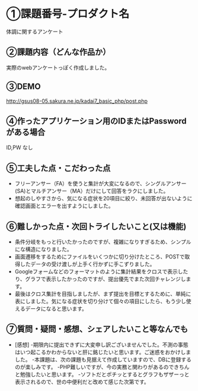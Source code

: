 # ①課題番号-プロダクト名

体調に関するアンケート

## ②課題内容（どんな作品か）

実際のwebアンケートっぽく作成しました。

## ③DEMO

http://gsus08-05.sakura.ne.jp/kadai7_basic_php/post.php

## ④作ったアプリケーション用のIDまたはPasswordがある場合

ID,PW なし

## ⑤工夫した点・こだわった点

- フリーアンサー（FA）を使うと集計が大変になるので、シングルアンサー(SA)とマルチアンサー（MA）だけにして回答をラクにしました。
- 想起のしやすさから、気になる症状を20項目に絞り、未回答が出ないように確認画面とエラーを出すようにしました。

## ⑥難しかった点・次回トライしたいこと(又は機能)

- 条件分岐をもっと行いたかったのですが、複雑になりすぎるため、シンプルにな構造になりました。
- 画面遷移をするためにファイルをいくつかに切り分けたところ、POSTで取得したデータの受け渡しが上手く行かずに手こずりました。
- Googleフォームなどのフォーマットのように集計結果をクロスで表示したり、グラフで表示したかったのですが、提出優先でまた次回チャレンジします。
- 最後はクロス集計を目指しましたが、まず提出を目標とするために、単純に表にしました。気になる症状を切り分けて個々の項目にしたら、もう少し使えるデータになると思います。

## ⑦質問・疑問・感想、シェアしたいこと等なんでも

- [感想]
  -期限内に提出できずに大変申し訳ございませんでした。不測の事態はいつ起こるかわからないと肝に銘じたいと思います。ご迷惑をおかけしました。
  -本課題は、次の課題も見据えて作成していますので、DBに登録するのが楽しみです。
  -PHP難しいですが、今の実務と関わりがあるのできちんと勉強したいと思います。
  -ソフトだとポチッとするとグラフもザザーっと表示されるので、世の中便利だと改めて感じた次第です。

